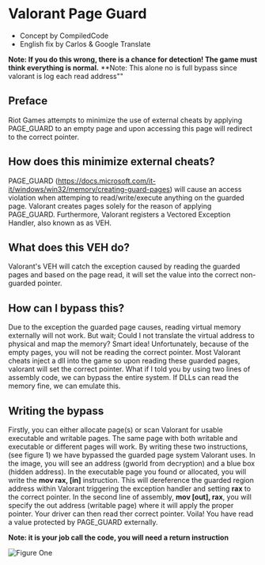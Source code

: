 # Valorant Page Guard
- Concept by CompiledCode
- English fix by Carlos & Google Translate

**Note: If you do this wrong, there is a chance for detection! The game must think everything is normal.**
**Note: This alone no is full bypass since valorant is log each read address""

## Preface 
Riot Games attempts to minimize the use of external cheats by applying PAGE_GUARD to an empty page and upon accessing this page will redirect to the correct pointer.

## How does this minimize external cheats?
PAGE_GUARD (https://docs.microsoft.com/it-it/windows/win32/memory/creating-guard-pages) will cause an access violation when attemping to read/write/execute anything on the guarded page.  Valorant creates pages solely for the reason of applying PAGE_GUARD.  Furthermore, Valorant registers a Vectored Exception Handler, also known as as VEH.

## What does this VEH do?
Valorant's VEH will catch the exception caused by reading the guarded pages and based on the page read, it will set the value into the correct non-guarded pointer.

## How can I bypass this?
Due to the exception the guarded page causes, reading virtual memory externally will not work.  But wait; Could I not translate the virtual address to physical and map the memory?  Smart idea!  Unfortunately, because of the empty pages, you will not be reading the correct pointer.  Most Valorant cheats inject a dll into the game so upon reading these guarded pages, valorant will set the correct pointer.  What if I told you by using two lines of assembly code, we can bypass the entire system.  If DLLs can read the memory fine, we can emulate this.

## Writing the bypass
Firstly, you can either allocate page(s) or scan Valorant for usable executable and writable pages.  The same page with both writable and executable or different pages will work.  By writing these two instructions, (see figure 1) we have bypassed the guarded page system Valorant uses.  In the image, you will see an address (gworld from decryption) and a blue box (hidden address).  In the executable page you found or allocated, you will write the **mov rax, [in]** instruction.  This will dereference the guarded region address within Valorant triggering the exception handler and setting **rax** to the correct pointer.  In the second line of assembly, **mov [out], rax**, you will specify the out address (writable page) where it will apply the proper pointer.  Your driver can then read ther correct pointer.  Voila! You have read a value protected by PAGE_GUARD externally.

**Note: it is your job call the code, you will need a return instruction**

![Figure One](https://i.imgur.com/fQjG8Bn.png)
